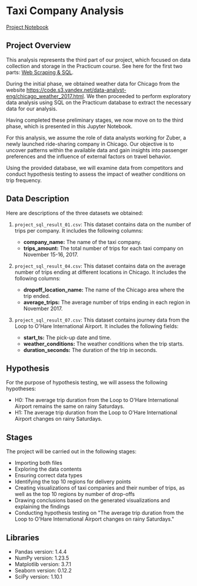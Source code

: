 # Taxi Company Analysis

[Project Notebook](https://github.com/emanuelcaesario/practicum-projects/blob/Project-6-Data-Collection-and-Storage/Project%206%20Data%20Collection%20and%20Storage.ipynb)

## Project Overview

This analysis represents the third part of our project, which focused on data collection and storage in the Practicum course. See here for the first two parts: [Web Scraping & SQL](https://www.canva.com/design/DAFufJCh1FI/ubLhTwE0EuXFlsNQKaNXDg/view?utm_content=DAFufJCh1FI&utm_campaign=designshare&utm_medium=link&utm_source=publishsharelink#1).

During the initial phase, we obtained weather data for Chicago from the website https://code.s3.yandex.net/data-analyst-eng/chicago_weather_2017.html. We then proceeded to perform exploratory data analysis using SQL on the Practicum database to extract the necessary data for our analysis.

Having completed these preliminary stages, we now move on to the third phase, which is presented in this Jupyter Notebook.

For this analysis, we assume the role of data analysts working for Zuber, a newly launched ride-sharing company in Chicago. Our objective is to uncover patterns within the available data and gain insights into passenger preferences and the influence of external factors on travel behavior.

Using the provided database, we will examine data from competitors and conduct hypothesis testing to assess the impact of weather conditions on trip frequency.


## Data Description

Here are descriptions of the three datasets we obtained:

1. `project_sql_result_01.csv`: This dataset contains data on the number of trips per company. It includes the following columns:
   - **company_name:** The name of the taxi company.
   - **trips_amount:** The total number of trips for each taxi company on November 15-16, 2017.

2. `project_sql_result_04.csv`: This dataset contains data on the average number of trips ending at different locations in Chicago. It includes the following columns:
   - **dropoff_location_name:** The name of the Chicago area where the trip ended.
   - **average_trips:** The average number of trips ending in each region in November 2017.

3. `project_sql_result_07.csv`: This dataset contains journey data from the Loop to O'Hare International Airport. It includes the following fields:
   - **start_ts:** The pick-up date and time.
   - **weather_conditions:** The weather conditions when the trip starts.
   - **duration_seconds:** The duration of the trip in seconds.
     

## Hypothesis

For the purpose of hypothesis testing, we will assess the following hypotheses:
- H0: The average trip duration from the Loop to O'Hare International Airport remains the same on rainy Saturdays.
- H1: The average trip duration from the Loop to O'Hare International Airport changes on rainy Saturdays.

## Stages

The project will be carried out in the following stages:
- Importing both files
- Exploring the data contents
- Ensuring correct data types
- Identifying the top 10 regions for delivery points
- Creating visualizations of taxi companies and their number of trips, as well as the top 10 regions by number of drop-offs
- Drawing conclusions based on the generated visualizations and explaining the findings
- Conducting hypothesis testing on "The average trip duration from the Loop to O'Hare International Airport changes on rainy Saturdays."


## Libraries
- Pandas version: 1.4.4
- NumPy version: 1.23.5
- Matplotlib version: 3.7.1
- Seaborn version: 0.12.2
- SciPy version: 1.10.1
